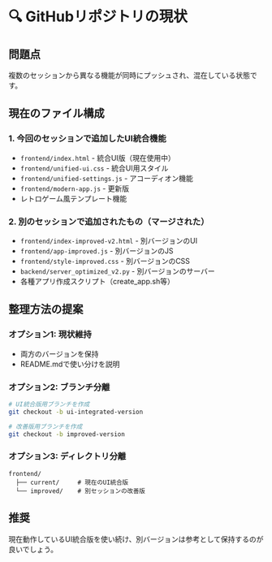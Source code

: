# 🔍 GitHubリポジトリの現状

## 問題点
複数のセッションから異なる機能が同時にプッシュされ、混在している状態です。

## 現在のファイル構成

### 1. **今回のセッションで追加したUI統合機能**
- `frontend/index.html` - 統合UI版（現在使用中）
- `frontend/unified-ui.css` - 統合UI用スタイル
- `frontend/unified-settings.js` - アコーディオン機能
- `frontend/modern-app.js` - 更新版
- レトロゲーム風テンプレート機能

### 2. **別のセッションで追加されたもの（マージされた）**
- `frontend/index-improved-v2.html` - 別バージョンのUI
- `frontend/app-improved.js` - 別バージョンのJS
- `frontend/style-improved.css` - 別バージョンのCSS
- `backend/server_optimized_v2.py` - 別バージョンのサーバー
- 各種アプリ作成スクリプト（create_app.sh等）

## 整理方法の提案

### オプション1: 現状維持
- 両方のバージョンを保持
- README.mdで使い分けを説明

### オプション2: ブランチ分離
```bash
# UI統合版用ブランチを作成
git checkout -b ui-integrated-version

# 改善版用ブランチを作成  
git checkout -b improved-version
```

### オプション3: ディレクトリ分離
```
frontend/
  ├── current/     # 現在のUI統合版
  └── improved/    # 別セッションの改善版
```

## 推奨
現在動作しているUI統合版を使い続け、別バージョンは参考として保持するのが良いでしょう。